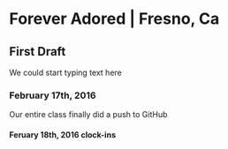 # Forever Adored  | Fresno, Ca
## First Draft
<p>We could start typing text here</p>

### February 17th, 2016
<p>Our entire class finally did a push to GitHub</p>

#### Feruary 18th, 2016 clock-ins